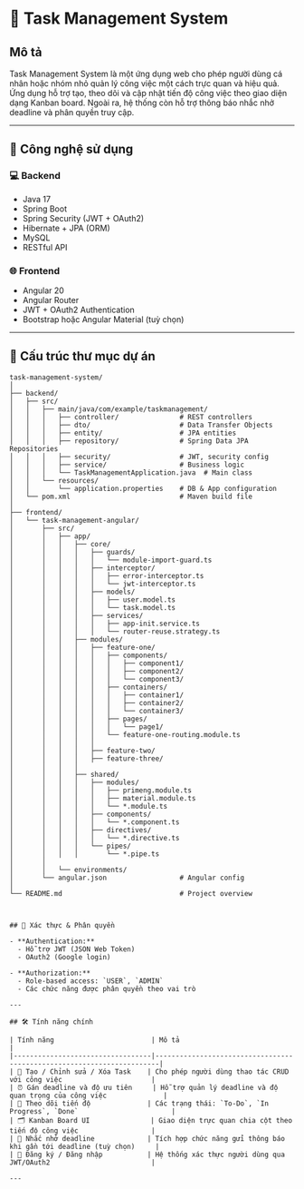 # 📝 Task Management System

## Mô tả

Task Management System là một ứng dụng web cho phép người dùng cá nhân hoặc nhóm nhỏ quản lý công việc một cách trực quan và hiệu quả. Ứng dụng hỗ trợ tạo, theo dõi và cập nhật tiến độ công việc theo giao diện dạng Kanban board. Ngoài ra, hệ thống còn hỗ trợ thông báo nhắc nhở deadline và phân quyền truy cập.

---

## 🚀 Công nghệ sử dụng

### 💻 Backend
- Java 17
- Spring Boot
- Spring Security (JWT + OAuth2)
- Hibernate + JPA (ORM)
- MySQL
- RESTful API

### 🌐 Frontend
- Angular 20
- Angular Router
- JWT + OAuth2 Authentication
- Bootstrap hoặc Angular Material (tuỳ chọn)

---

## 📁 Cấu trúc thư mục dự án

```text
task-management-system/
│
├── backend/
│   ├── src/
│   │   ├── main/java/com/example/taskmanagement/
│   │   │   ├── controller/               # REST controllers
│   │   │   ├── dto/                      # Data Transfer Objects
│   │   │   ├── entity/                   # JPA entities
│   │   │   ├── repository/               # Spring Data JPA Repositories
│   │   │   ├── security/                 # JWT, security config
│   │   │   ├── service/                  # Business logic
│   │   │   └── TaskManagementApplication.java  # Main class
│   │   └── resources/
│   │       └── application.properties    # DB & App configuration
│   └── pom.xml                           # Maven build file
│
├── frontend/
│   └── task-management-angular/
│       ├── src/
│       │   ├── app/
│       │   │   ├── core/
│       │   │   │   ├── guards/
│       │   │   │   │   └── module-import-guard.ts
│       │   │   │   ├── interceptor/
│       │   │   │   │   ├── error-interceptor.ts
│       │   │   │   │   └── jwt-interceptor.ts
│       │   │   │   ├── models/
│       │   │   │   │   ├── user.model.ts
│       │   │   │   │   └── task.model.ts
│       │   │   │   ├── services/
│       │   │   │   │   ├── app-init.service.ts
│       │   │   │   │   └── router-reuse.strategy.ts
│       │   │   ├── modules/
│       │   │   │   ├── feature-one/
│       │   │   │   │   ├── components/
│       │   │   │   │   │   ├── component1/
│       │   │   │   │   │   ├── component2/
│       │   │   │   │   │   └── component3/
│       │   │   │   │   ├── containers/
│       │   │   │   │   │   ├── container1/
│       │   │   │   │   │   ├── container2/
│       │   │   │   │   │   └── container3/
│       │   │   │   │   ├── pages/
│       │   │   │   │   │   └── page1/
│       │   │   │   │   └── feature-one-routing.module.ts
│       │   │   │   │
│       │   │   │   ├── feature-two/
│       │   │   │   ├── feature-three/
│       │   │   │
│       │   │   ├── shared/
│       │   │   │   ├── modules/
│       │   │   │   │   ├── primeng.module.ts
│       │   │   │   │   ├── material.module.ts
│       │   │   │   │   └── *.module.ts
│       │   │   │   ├── components/
│       │   │   │   │   └── *.component.ts
│       │   │   │   ├── directives/
│       │   │   │   │   └── *.directive.ts
│       │   │   │   └── pipes/
│       │   │   │       └── *.pipe.ts
│       │
│       │   └── environments/
│       └── angular.json                  # Angular config
│
└── README.md                             # Project overview



## 🔐 Xác thực & Phân quyền

- **Authentication:**
  - Hỗ trợ JWT (JSON Web Token)
  - OAuth2 (Google login)

- **Authorization:**
  - Role-based access: `USER`, `ADMIN`
  - Các chức năng được phân quyền theo vai trò

---

## 🛠️ Tính năng chính

| Tính năng                        | Mô tả                                                                 |
|----------------------------------|-----------------------------------------------------------------------|
| 📝 Tạo / Chỉnh sửa / Xóa Task    | Cho phép người dùng thao tác CRUD với công việc                      |
| ⏰ Gán deadline và độ ưu tiên     | Hỗ trợ quản lý deadline và độ quan trọng của công việc              |
| 🔁 Theo dõi tiến độ              | Các trạng thái: `To-Do`, `In Progress`, `Done`                       |
| 🗂️ Kanban Board UI               | Giao diện trực quan chia cột theo tiến độ công việc                  |
| 🔔 Nhắc nhở deadline             | Tích hợp chức năng gửi thông báo khi gần tới deadline (tuỳ chọn)     |
| 👤 Đăng ký / Đăng nhập           | Hệ thống xác thực người dùng qua JWT/OAuth2                         |

---
